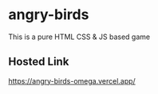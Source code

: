 # angry-birds
This is a pure HTML CSS &amp; JS based game
## Hosted Link
https://angry-birds-omega.vercel.app/
